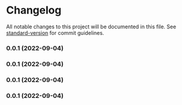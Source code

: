 # Changelog

All notable changes to this project will be documented in this file. See [standard-version](https://github.com/conventional-changelog/standard-version) for commit guidelines.

### 0.0.1 (2022-09-04)

### 0.0.1 (2022-09-04)

### 0.0.1 (2022-09-04)

### 0.0.1 (2022-09-04)
